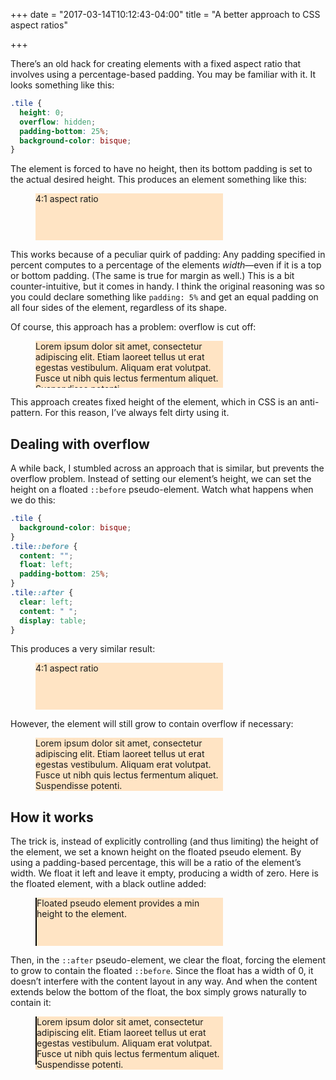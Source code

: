 +++
date = "2017-03-14T10:12:43-04:00"
title = "A better approach to CSS aspect ratios"

+++

There’s an old hack for creating elements with a fixed aspect ratio that involves using a percentage-based padding. You may be familiar with it. It looks something like this:

```css
.tile {
  height: 0;
  overflow: hidden;
  padding-bottom: 25%;
  background-color: bisque;
}
```

The element is forced to have no height, then its bottom padding is set to the actual desired height. This produces an element something like this:

<figure class="-demo-container">
  <div class="-demo1">
    4:1 aspect ratio
  </div>
</figure>

This works because of a peculiar quirk of padding: Any padding specified in percent computes to a percentage of the elements *width*&mdash;even if it is a top or bottom padding. (The same is true for margin as well.) This is a bit counter-intuitive, but it comes in handy. I think the original reasoning was so you could declare something like `padding: 5%` and get an equal padding on all four sides of the element, regardless of its shape.

Of course, this approach has a problem: overflow is cut off:

<figure class="-demo-container">
  <div class="-demo1">
    Lorem ipsum dolor sit amet, consectetur adipiscing elit. Etiam laoreet tellus ut erat egestas vestibulum. Aliquam erat volutpat. Fusce ut nibh quis lectus fermentum aliquet. Suspendisse potenti.
  </div>
</figure>

This approach creates fixed height of the element, which in CSS is an anti-pattern. For this reason, I’ve always felt dirty using it.

## Dealing with overflow

A while back, I stumbled across an approach that is similar, but prevents the overflow problem. Instead of setting our element’s height, we can set the height on a floated `::before` pseudo-element. Watch what happens when we do this:

```css
.tile {
  background-color: bisque;
}
.tile::before {
  content: "";
  float: left;
  padding-bottom: 25%;
}
.tile::after {
  clear: left;
  content: " ";
  display: table;
}
```

This produces a very similar result:

<figure class="-demo-container">
  <div class="-demo2">
    4:1 aspect ratio
  </div>
</figure>

However, the element will still grow to contain overflow if necessary:

<figure class="-demo-container">
  <div class="-demo2">
    Lorem ipsum dolor sit amet, consectetur adipiscing elit. Etiam laoreet tellus ut erat egestas vestibulum. Aliquam erat volutpat. Fusce ut nibh quis lectus fermentum aliquet. Suspendisse potenti.
  </div>
</figure>

## How it works

The trick is, instead of explicitly controlling (and thus limiting) the height of the element, we set a known height on the floated pseudo element. By using a padding-based percentage, this will be a ratio of the element’s width. We float it left and leave it empty, producing a width of zero. Here is the floated element, with a black outline added:

<figure class="-demo-container">
  <div class="-demo3">
    Floated pseudo element provides a min height to the element.
  </div>
</figure>

Then, in the `::after` pseudo-element, we clear the float, forcing the element to grow to contain the floated `::before`. Since the float has a width of 0, it doesn’t interfere with the content layout in any way.  And when the content extends below the bottom of the float, the box simply grows naturally to contain it:

<figure class="-demo-container">
  <div class="-demo3">
    Lorem ipsum dolor sit amet, consectetur adipiscing elit. Etiam laoreet tellus ut erat egestas vestibulum. Aliquam erat volutpat. Fusce ut nibh quis lectus fermentum aliquet. Suspendisse potenti.
  </div>
</figure>


<style>
  .-demo-container {
    max-width: 300px;
  }

  .-demo1 {
    height: 0;
    overflow: hidden;
    padding-bottom: 25%;
    background-color: bisque;
  }

  .-demo2 {
    background-color: bisque;
  }
  .-demo2::before {
    content: "";
    float: left;
    padding-bottom: 25%;
  }
  .-demo2::after {
    clear: left;
    content: " ";
    display: table;
  }

  .-demo3 {
    background-color: bisque;
  }
  .-demo3::before {
    content: "";
    float: left;
    padding-bottom: 25%;
    border: 1px solid black;
  }
  .-demo3::after {
    clear: left;
    content: " ";
    display: table;
  }
</style>
